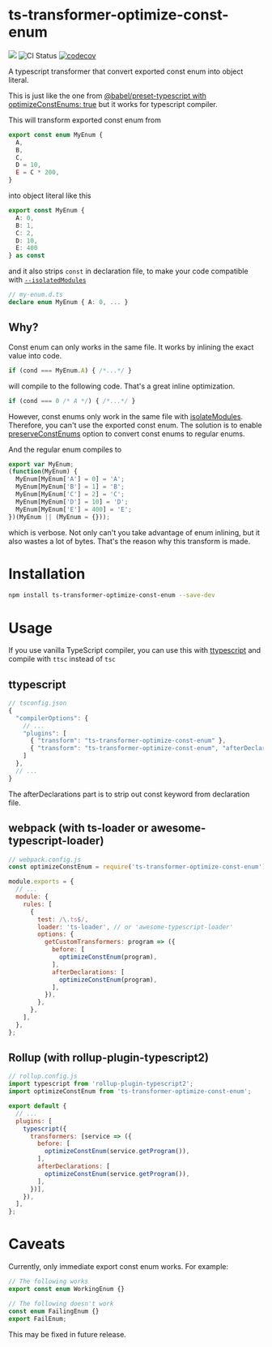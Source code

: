# ts-transformer-optimize-const-enum

[![](https://img.shields.io/npm/v/ts-transformer-optimize-const-enum.svg)](https://www.npmjs.com/package/ts-transformer-optimize-const-enum) ![CI Status](https://github.com/Fonger/ts-transformer-optimize-const-enum/actions/workflows/test.yml/badge.svg) [![codecov](https://codecov.io/gh/Fonger/ts-transformer-optimize-const-enum/branch/main/graph/badge.svg?token=CHDVP7EMNA)](https://codecov.io/gh/Fonger/ts-transformer-optimize-const-enum)

A typescript transformer that convert exported const enum into object literal.

This is just like the one from [@babel/preset-typescript with optimizeConstEnums: true](https://babeljs.io/docs/en/babel-preset-typescript#optimizeconstenums) but it works for typescript compiler.

This will transform exported const enum from

```ts
export const enum MyEnum {
  A,
  B,
  C,
  D = 10,
  E = C * 200,
}
```

into object literal like this

```ts
export const MyEnum {
  A: 0,
  B: 1,
  C: 2,
  D: 10,
  E: 400
} as const
```

and it also strips `const` in declaration file, to make your code compatible with [`--isolatedModules`](https://www.typescriptlang.org/tsconfig#isolatedModules)

```ts
// my-enum.d.ts
declare enum MyEnum { A: 0, ... }
```

## Why?

Const enum can only works in the same file. It works by inlining the exact value into code.

```ts
if (cond === MyEnum.A) { /*...*/ }
```

will compile to the following code. That's a great inline optimization.

```ts
if (cond === 0 /* A */) { /*...*/ }
```

However, const enums only work in the same file with [isolateModules](https://www.typescriptlang.org/tsconfig#isolatedModules). Therefore, you can't use the exported const enum. The solution is to enable [preserveConstEnums](https://www.typescriptlang.org/tsconfig#preserveConstEnums) option to convert const enums to regular enums.

And the regular enum compiles to

```js
export var MyEnum;
(function(MyEnum) {
  MyEnum[MyEnum['A'] = 0] = 'A';
  MyEnum[MyEnum['B'] = 1] = 'B';
  MyEnum[MyEnum['C'] = 2] = 'C';
  MyEnum[MyEnum['D'] = 10] = 'D';
  MyEnum[MyEnum['E'] = 400] = 'E';
})(MyEnum || (MyEnum = {}));
```

which is verbose. Not only can't you take advantage of enum inlining, but it also wastes a lot of bytes. That's the reason why this transform is made.

# Installation

```sh
npm install ts-transformer-optimize-const-enum --save-dev
```

# Usage

If you use vanilla TypeScript compiler, you can use this with [ttypescript](https://github.com/cevek/ttypescript) and compile with `ttsc` instead of `tsc`

## ttypescript

```js
// tsconfig.json
{
  "compilerOptions": {
    // ...
    "plugins": [
      { "transform": "ts-transformer-optimize-const-enum" },
      { "transform": "ts-transformer-optimize-const-enum", "afterDeclarations": true },
    ]
  },
  // ...
}
```

The afterDeclarations part is to strip out const keyword from declaration file.

## webpack (with ts-loader or awesome-typescript-loader)

```js
// webpack.config.js
const optimizeConstEnum = require('ts-transformer-optimize-const-enum').default;

module.exports = {
  // ...
  module: {
    rules: [
      {
        test: /\.ts$/,
        loader: 'ts-loader', // or 'awesome-typescript-loader'
        options: {
          getCustomTransformers: program => ({
            before: [
              optimizeConstEnum(program),
            ],
            afterDeclarations: [
              optimizeConstEnum(program),
            ],
          }),
        },
      },
    ],
  },
};
```

## Rollup (with rollup-plugin-typescript2)

```js
// rollup.config.js
import typescript from 'rollup-plugin-typescript2';
import optimizeConstEnum from 'ts-transformer-optimize-const-enum';

export default {
  // ...
  plugins: [
    typescript({
      transformers: [service => ({
        before: [
          optimizeConstEnum(service.getProgram()),
        ],
        afterDeclarations: [
          optimizeConstEnum(service.getProgram()),
        ],
      })],
    }),
  ],
};
```

# Caveats

Currently, only immediate export const enum works. For example:

```ts
// The following works
export const enum WorkingEnum {}

// The following doesn't work
const enum FailingEnum {}
export FailEnum;
```

This may be fixed in future release.
